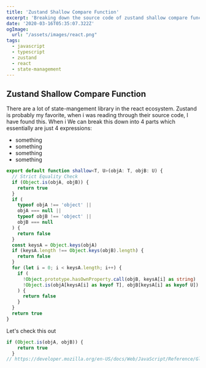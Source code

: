 ```yaml
---
title: 'Zustand Shallow Compare Function'
excerpt: 'Breaking down the source code of zustand shallow compare function'
date: '2020-03-16T05:35:07.322Z'
ogImage:
  url: "/assets/images/react.png"
tags:
  - javascript
  - typescript
  - zustand
  - react
  - state-management
---
```


## Zustand Shallow Compare Function
There are a lot of state-mangement library in the react ecosystem. Zustand is probably my favorite, when i was reading through their source code, I have found this.
When i
We can break this down into 4 parts which essentially are just 4 expressions:

- something
- something
- something
- something

```ts
export default function shallow<T, U>(objA: T, objB: U) {
  // Strict Equality Check
  if (Object.is(objA, objB)) { 
    return true
  }
  if (
    typeof objA !== 'object' ||
    objA === null ||
    typeof objB !== 'object' ||
    objB === null
  ) {
    return false
  }
  const keysA = Object.keys(objA)
  if (keysA.length !== Object.keys(objB).length) {
    return false
  }
  for (let i = 0; i < keysA.length; i++) {
    if (
      !Object.prototype.hasOwnProperty.call(objB, keysA[i] as string) ||
      !Object.is(objA[keysA[i] as keyof T], objB[keysA[i] as keyof U])
    ) {
      return false
    }
  }
  return true
}
```

Let's check this out
```ts 
if (Object.is(objA, objB)) { 
    return true
  }
// https://developer.mozilla.org/en-US/docs/Web/JavaScript/Reference/Global_Objects/Object/is
```